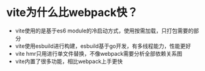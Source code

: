# vite为什么比webpack快？

- vite使用的是基于es6 module的冷启动方式，使用按需加载，只打包需要的部分
- vite使用esbuild进行构建，esbuild基于go开发，有多线程能力，性能更好
- vite hmr只用进行单文件替换，不像webpack需要分析全部依赖关系图
- vite内置了很多功能，相比webpack上手更快